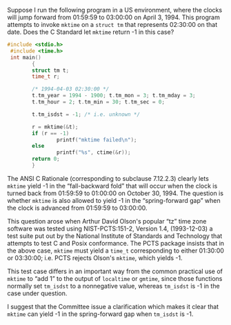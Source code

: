 Suppose I run the following program in a US environment, where the clocks will
jump forward from 01:59:59 to 03:00:00 on April 3, 1994\. This program attempts
to invoke `mktime` on a `struct tm` that represents 02:30:00 on that date. Does
the C Standard let `mktime` return -1 in this case?

```c
#include <stdio.h>
 #include <time.h>
 int main()
        {
        struct tm t;
        time_t r;

        /* 1994-04-03 02:30:00 */
        t.tm_year = 1994 - 1900; t.tm_mon = 3; t.tm_mday = 3;
        t.tm_hour = 2; t.tm_min = 30; t.tm_sec = 0;

        t.tm_isdst = -1; /* i.e. unknown */

        r = mktime(&t);
        if (r == -1)
                printf("mktime failed\n");
        else
                printf("%s", ctime(&r));
        return 0;
        }
```

The ANSI C Rationale (corresponding to subclause 7.12.2.3) clearly lets `mktime`
yield -1 in the “fall-backward fold” that will occur when the clock is turned
back from 01:59:59 to 01:00:00 on October 30, 1994\. The question is whether
`mktime` is also allowed to yield -1 in the “spring-forward gap” when the clock
is advanced from 01:59:59 to 03:00:00.

This question arose when Arthur David Olson's popular “tz” time zone software
was tested using NIST-PCTS:151-2, Version 1.4, (1993-12-03) a test suite put out
by the National Institute of Standards and Technology that attempts to test C
and Posix conformance. The PCTS package insists that in the above case, `mktime`
must yield a `time_t` corresponding to either 01:30:00 or 03:30:00; i.e. PCTS
rejects Olson's `mktime`, which yields -1.

This test case differs in an important way from the common practical use of
`mktime` to “add 1” to the output of `localtime` or `gmtime`, since those
functions normally set `tm_isdst` to a nonnegative value, whereas `tm_isdst` is
-1 in the case under question.

I suggest that the Committee issue a clarification which makes it clear that
`mktime` can yield -1 in the spring-forward gap when `tm_isdst` is -1.
